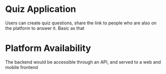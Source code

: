 # Quiz Application

Users can create quiz questions, share the link to people who are also on the platform to answer it. Basic as that

# Platform Availability

The backend would be accessible through an API, and served to a web and mobile frontend
